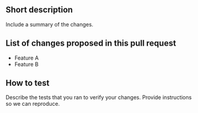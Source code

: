 ## Short description

Include a summary of the changes.

## List of changes proposed in this pull request

- Feature A
- Feature B

## How to test

Describe the tests that you ran to verify your changes. Provide instructions so we can reproduce.